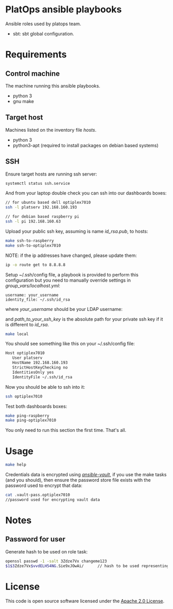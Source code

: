# PlatOps ansible playbooks

Ansible roles used by platops team.

- sbt: sbt global configuration.

# Requirements

## Control machine

The machine running this ansible playbooks.

- python 3
- gnu make

## Target host

Machines listed on the inventory file *hosts*.

- python 3
- python3-apt (required to install packages on debian based systems)

## SSH

Ensure target hosts are running ssh server:

``` bash
systemctl status ssh.service
```

And from your laptop double check you can ssh into our dashboards boxes:

``` bash
// for ubuntu based dell optiplex7010
ssh -l platserv 192.168.160.193

// for debian based raspberry pi
ssh -l pi 192.168.160.63
```

Upload your public ssh key, assuming is name *id_rsa.pub*, to hosts:

``` bash
make ssh-to-raspberry
make ssh-to-optiplex7010
```

NOTE: if the ip addresses have changed, please update them:

``` bash
ip -o route get to 8.8.8.8
```

Setup ~/.ssh/config file, a playbook is provided to perform this
configuration but you need to manually override settings in
*group_vars/localhost.yml*:

``` text
username: your_username
identity_file: ~/.ssh/id_rsa
```

where *your_username* should be your LDAP username:

and *path_to_your_ssh_key* is the absolute path for your private ssh
key if it is different to *id_rsa*.

``` bash
make local
```

You should see something like this on your ~/.ssh/config file:

``` bash
Host optiplex7010
   User platserv
   HostName 192.168.160.193
   StrictHostKeyChecking no
   IdentitiesOnly yes
   IdentityFile ~/.ssh/id_rsa
```

Now you should be able to ssh into it:

``` bash
ssh optiplex7010
```

Test both dashboards boxes:

``` bash
make ping-raspberry
make ping-optiplex7010
```

You only need to run this section the first time. That's all.

# Usage

``` bash
make help
```

Credentials data is encrypted using
[*ansible-vault*](https://docs.ansible.com/ansible/latest/user_guide/vault.html),
if you use the make tasks (and you should), then ensure the password
store file exists with the password used to encrypt that data:

``` bash
cat .vault-pass.optiplex7010
//password used for encrypting vault data
```

# Notes

## Password for user

Generate hash to be used on role task:

``` bash
openssl passwd -1 -salt 3Zdze7Vx changeme123
$1$3Zdze7Vx$vvdELH54NG.Sie9xJOwAi/      // hash to be used representing changeme123 password
```

# License

This code is open source software licensed under the [Apache 2.0 License]("http://www.apache.org/licenses/LICENSE-2.0.html").
